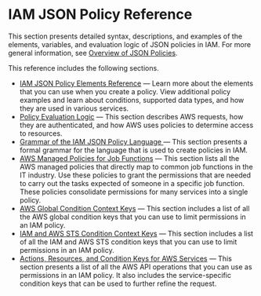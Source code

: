# IAM JSON Policy Reference<a name="reference_policies"></a>

This section presents detailed syntax, descriptions, and examples of the elements, variables, and evaluation logic of JSON policies in IAM\. For more general information, see [Overview of JSON Policies](access_policies.md#access_policies-json)\.

This reference includes the following sections\.
+  [IAM JSON Policy Elements Reference](reference_policies_elements.md) — Learn more about the elements that you can use when you create a policy\. View additional policy examples and learn about conditions, supported data types, and how they are used in various services\. 
+ [Policy Evaluation Logic](reference_policies_evaluation-logic.md) — This section describes AWS requests, how they are authenticated, and how AWS uses policies to determine access to resources\. 
+ [Grammar of the IAM JSON Policy Language ](reference_policies_grammar.md) — This section presents a formal grammar for the language that is used to create policies in IAM\.
+ [AWS Managed Policies for Job Functions](access_policies_job-functions.md) — This section lists all the AWS managed policies that directly map to common job functions in the IT industry\. Use these policies to grant the permissions that are needed to carry out the tasks expected of someone in a specific job function\. These policies consolidate permissions for many services into a single policy\.
+ [AWS Global Condition Context Keys](reference_policies_condition-keys.md) — This section includes a list of all the AWS global condition keys that you can use to limit permissions in an IAM policy\.
+ [IAM and AWS STS Condition Context Keys](reference_policies_iam-condition-keys.md) — This section includes a list of all the IAM and AWS STS condition keys that you can use to limit permissions in an IAM policy\.
+ [Actions, Resources, and Condition Keys for AWS Services](reference_policies_actions-resources-contextkeys.md) — This section presents a list of all the AWS API operations that you can use as permissions in an IAM policy\. It also includes the service\-specific condition keys that can be used to further refine the request\.